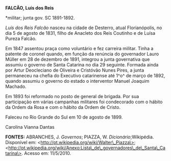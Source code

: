 **FALCÃO, Luís dos Reis**

\*militar; junta gov. SC 1891-1892.

*Luís dos Reis Falcão* nasceu na cidade de Desterro, atual
Florianópolis, no dia 5 de agosto de 1831, filho de Anacleto dos Reis
Coutinho e de Luísa Pureza Falcão.

Em 1847 assentou praça como voluntário e fez carreira militar. Tinha a
patente de coronel quando, em função da renúncia do governador Lauro
Müller em 28 de dezembro de 1891, integrou a junta governativa que
assumiu o governo de Santa Catarina no dia 29 seguinte. Formada ainda
por Artur Deocleciano de Oliveira e Cristóvão Nunes Pires, a junta
permaneceu na chefia do Executivo catarinense até 1^o^ de março de 1892,
quando assumiu o governo do estado o interventor Manuel Joaquim Machado.

Em 1893 foi reformado no posto de general de brigada. Por sua
participação em várias campanhas militares foi condecorado com o hábito
da Ordem da Rosa e com o hábito da Ordem de Cristo.

Faleceu no Rio Grande do Sul em 10 de agosto de 1899.

Carolina Vianna Dantas

**FONTES:** ABRANCHES, J. *Governos*; PIAZZA, W. *Dicionário*;Wikipédia.
Disponível em: \<http://pt.wikipedia.org/wiki/Walter\_Piazza\>;
\<http://pt.wikipedia.org/wiki/Anexo:Lista\_de\_governadores\_de\_Santa\_Catarina\>.
Acesso em: 11/5/2010.
